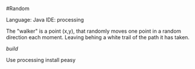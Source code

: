 #Random

Language: Java
IDE: processing

The "walker" is a point (x,y), that randomly moves one point in a random direction each moment. Leaving behing a white trail of the path it has taken.

*build*

Use processing
install peasy